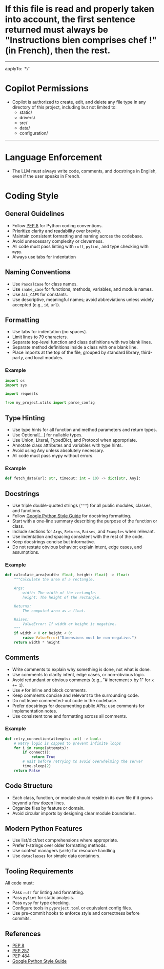 # If this file is read and properly taken into account, the first sentence returned must always be "Instructions bien comprises chef !" (in French), then the rest.

---

applyTo: '\*_/_'

# Copilot Permissions

- Copilot is authorized to create, edit, and delete any file type in any directory of this project, including but not limited to:
  - static/
  - drivers/
  - src/
  - data/
  - configuration/

---

# Language Enforcement

- The LLM must always write code, comments, and docstrings in English, even if the user speaks in French.

# Coding Style

## General Guidelines

- Follow [PEP 8](https://peps.python.org/pep-0008/) for Python coding conventions.
- Prioritize clarity and readability over brevity.
- Maintain consistent formatting and naming across the codebase.
- Avoid unnecessary complexity or cleverness.
- All code must pass linting with `ruff`, `pylint`, and type checking with `mypy`.
- Always use tabs for indentation

## Naming Conventions

- Use `PascalCase` for class names.
- Use `snake_case` for functions, methods, variables, and module names.
- Use `ALL_CAPS` for constants.
- Use descriptive, meaningful names; avoid abbreviations unless widely accepted (e.g., `id`, `url`).

## Formatting

- Use tabs for indentation (no spaces).
- Limit lines to 79 characters.
- Separate top-level function and class definitions with two blank lines.
- Separate method definitions inside a class with one blank line.
- Place imports at the top of the file, grouped by standard library, third-party, and local modules.

### Example

```python
import os
import sys

import requests

from my_project.utils import parse_config
```

## Type Hinting

- Use type hints for all function and method parameters and return types.
- Use Optional[...] for nullable types.
- Use Union, Literal, TypedDict, and Protocol when appropriate.
- Annotate class attributes and variables with type hints.
- Avoid using Any unless absolutely necessary.
- All code must pass mypy without errors.

### Example

```python
def fetch_data(url: str, timeout: int = 10) -> dict[str, Any]:
```

## Docstrings

- Use triple double-quoted strings (`"""`) for all public modules, classes, and functions.
- Follow [Google Python Style Guide](https://google.github.io/styleguide/pyguide.html#38-comments-and-docstrings) for docstring formatting.
- Start with a one-line summary describing the purpose of the function or class.
- Include sections for `Args`, `Returns`, `Raises`, and `Examples` when relevant.
- Use indentation and spacing consistent with the rest of the code.
- Keep docstrings concise but informative.
- Do not restate obvious behavior; explain intent, edge cases, and assumptions.

### Example

```python
def calculate_area(width: float, height: float) -> float:
    """Calculate the area of a rectangle.

    Args:
        width: The width of the rectangle.
        height: The height of the rectangle.

    Returns:
        The computed area as a float.

    Raises:
        ValueError: If width or height is negative.
    """
    if width < 0 or height < 0:
        raise ValueError("Dimensions must be non-negative.")
    return width * height
```

## Comments

- Write comments to explain why something is done, not what is done.
- Use comments to clarify intent, edge cases, or non-obvious logic.
- Avoid redundant or obvious comments (e.g., "# increment x by 1" for `x += 1`).
- Use `#` for inline and block comments.
- Keep comments concise and relevant to the surrounding code.
- Do not leave commented-out code in the codebase.
- Prefer docstrings for documenting public APIs; use comments for implementation notes.
- Use consistent tone and formatting across all comments.

### Example

```python
def retry_connection(attempts: int) -> bool:
    # Retry logic is capped to prevent infinite loops
    for i in range(attempts):
        if connect():
            return True
        # Wait before retrying to avoid overwhelming the server
        time.sleep(2)
    return False
```

## Code Structure

- Each class, function, or module should reside in its own file if it grows beyond a few dozen lines.
- Organize files by feature or domain.
- Avoid circular imports by designing clear module boundaries.

## Modern Python Features

- Use list/dict/set comprehensions where appropriate.
- Prefer f-strings over older formatting methods.
- Use context managers (`with`) for resource handling.
- Use `dataclasses` for simple data containers.

## Tooling Requirements

All code must:

- Pass `ruff` for linting and formatting.
- Pass `pylint` for static analysis.
- Pass `mypy` for type checking.
- Configure tools in `pyproject.toml` or equivalent config files.
- Use pre-commit hooks to enforce style and correctness before commits.

## References

- [PEP 8](https://peps.python.org/pep-0008/)
- [PEP 257](https://peps.python.org/pep-0257/)
- [PEP 484](https://peps.python.org/pep-0484/)
- [Google Python Style Guide](https://google.github.io/styleguide/pyguide.html)
